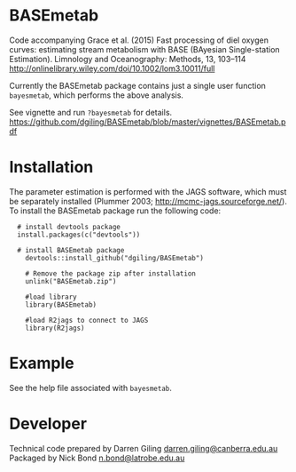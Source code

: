 <!-- README.md is generated from README.Rmd. Please edit that file -->
BASEmetab
=========

Code accompanying Grace et al. (2015) Fast processing of diel oxygen curves: estimating stream metabolism with BASE (BAyesian Single-station Estimation). Limnology and Oceanography: Methods, 13, 103–114 <http://onlinelibrary.wiley.com/doi/10.1002/lom3.10011/full>

Currently the BASEmetab package contains just a single user function `bayesmetab`, which performs the above analysis.

See vignette and run `?bayesmetab` for details.
<https://github.com/dgiling/BASEmetab/blob/master/vignettes/BASEmetab.pdf>

Installation
============

The parameter estimation is performed with the JAGS software, which must be separately installed (Plummer
2003; http://mcmc-jags.sourceforge.net/). To install the BASEmetab package run the following code:

      # install devtools package
      install.packages(c("devtools"))

      # install BASEmetab package
        devtools::install_github("dgiling/BASEmetab")

        # Remove the package zip after installation
        unlink("BASEmetab.zip")
        
        #load library
        library(BASEmetab)
        
        #load R2jags to connect to JAGS
        library(R2jags)

Example
=======

See the help file associated with `bayesmetab`.

Developer
=========

Technical code prepared by Darren Giling <darren.giling@canberra.edu.au> Packaged by Nick Bond <n.bond@latrobe.edu.au>
